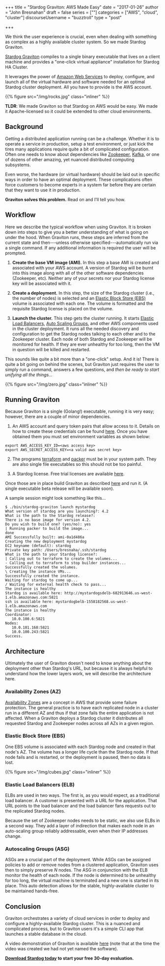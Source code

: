 +++
title = "Stardog Graviton: AWS Made Easy"
date = "2017-01-26"
author = "John Bresnahan"
draft = false 
series = [""]
categories = ["AWS", "cloud", "cluster"]
discourseUsername = "buzztroll"
type = "post"

+++

We think the user experience is crucial, even when dealing with something as
complex as a highly available cluster system. So we made Stardog Graviton.<!--more-->

[Stardog Graviton](https://github.com/stardog-union/stardog-graviton) compiles
to a single binary executable that lives on a client machine and provides a
"one-click virtual appliance" installation for Stardog HA Cluster.

It leverages the power
of [Amazon Web Services](https://aws.amazon.com/) to deploy, configure, and
launch all of the virtual hardware and software needed for an optimal Stardog
cluster deployment. All you have to provide is the AWS account.

{{% figure src="/img/rocks.jpg" class="inliner" %}}

**TLDR**: We made Graviton so that Stardog on AWS would be easy. We made it
Apache-licensed so it could be extended to other cloud environments.

## Background

Getting a distributed application running can be a challenge. Whether it is to
operate a service in production, setup a test environment, or just kick the
tires many applications require quite a bit of complicated configuration. Often
one needs to know about dependencies
like
[Zookeeper](https://zookeeper.apache.org/), [Kafka](https://kafka.apache.org/),
or one of dozens of other amazing, yet nuanced
distributed computing subsystems. 

Even worse, the hardware (or virtual hardware) should be laid out in specific
ways in order to have an optimal deployment. These complications often force
customers to become experts in a system far before they are certain that they
want to use it in production. 

**Graviton solves this problem.** Read on and I'll tell you how.

## Workflow

Here we describe the typical workflow when using Graviton. It is broken down
into steps to give you a better understanding of what is going on under the
hood. When Graviton runs, these steps are inferred from the current state and
then---unless otherwise specified---automatically run via a single command. If
any additional information is required the user will be prompted.

1. **Create the base VM image (AMI).** In this step a base AMI is created and
 associated with your AWS account. A version of Stardog will be burnt into this
 image along with all of the other software dependencies (Zookeeper, etc).
 Neither any of your secrets nor your Stardog license key will be associated
 with it.
 
2. **Create a deployment.** In this step, the size of the Stardog cluster (i.e., the
 number of nodes) is selected and
 an [Elastic Block Store (EBS)](https://aws.amazon.com/ebs/) volume is
 associated with each one. The volume is formatted and the requisite Stardog
 license is placed on the volume.
 
3. **Launch the cluster.** This step gets the cluster running. It starts
 [Elastic Load Balancers](https://aws.amazon.com/elasticloadbalancing/),
 [Auto Scaling Groups](https://aws.amazon.com/autoscaling/), and other AWS
 components used in the cluster deployment. It runs all the needed discovery and
 configuration to get the Stardog nodes talking to each other and to the
 Zookeeper cluster. Each node of both Stardog and Zookeeper will be monitored
 for health. If they are ever unhealthy for too long, then the VM in question
 will be killed and restarted.
 
This sounds like quite a bit more than a "one-click" setup. And it is! There is
quite a bit going on behind the scenes, but Graviton just requires the user to
simply run a command, answers a few questions, and *then be ready to start
unifying all the things...*

{{% figure src="/img/zero.jpg" class="inliner" %}}

## Running Graviton 

Because Graviton is a single (Golang!) executable, running it is very easy; however, there
are a couple of minor dependencies.

1. An AWS account and query token pairs that allow access to it. Details
on how to create these credentials can be
found
[here](http://docs.aws.amazon.com/IAM/latest/UserGuide/id_credentials_access-keys.html#Using_CreateAccessKey).
Once you have obtained them you must set environment variables as shown below:
``` 
export AWS_ACCESS_KEY_ID=<aws access key>
export AWS_SECRET_ACCESS_KEY=<a valid aws secret key>
```

2. The programs [terraform](https://releases.hashicorp.com/terraform/0.7.9/)
 and [packer](https://releases.hashicorp.com/packer/0.10.2/) must be in your
 system path. They are also single file executables so this should not be too
 painful.
  
3. A Stardog license. Free trial
 licenses are available [here](http://stardog.com/#download).

Once those are in place build Graviton as described
[here](https://github.com/stardog-union/stardog-graviton/blob/master/README.md) 
and run it.  (A single executable beta release will be available soon).

A sample session might look something like this...
```
$ ./bin/stardog-graviton launch mystardog
What version of stardog are you launching?: 4.2
What is the path to the Stardog release?: 
There is no base image for version 4.2.
Do you wish to build one? (yes/no): yes
| Running packer to build the image...
done
AMI Successfully built: ami-0a1d486a
Creating the new deployment mystardog
EC2 keyname (default): stardog
Private key path: /Users/bresnaha/.ssh/stardog
What is the path to your Stardog license?: 
| Calling out to terraform to create the volumes...
- Calling out to terraform to stop builder instances...
Successfully created the volumes.
\ Creating the instance VMs...
Successfully created the instance.
Waiting for stardog to come up...
/ Waiting for external health check to pass...
The instance is healthy
Stardog is available here: http://mystardogsdelb-682913646.us-west-1.elb.amazonaws.com:5821
ssh is available here: mystardogbelb-1558182568.us-west-1.elb.amazonaws.com
The instance is healthy
Coordinator:
   10.0.100.6:5821
Nodes:
   10.0.101.168:5821
   10.0.100.243:5821
Success.
```

## Architecture


Ultimately the user of Graviton doesn't need to know anything about the
deployment other than Stardog's URL, but because it is always helpful to
understand how the lower layers work, we will describe the architecture here.

### Availability Zones (AZ)

[Availability Zones](http://docs.aws.amazon.com/AWSEC2/latest/UserGuide/using-regions-availability-zones.html#concepts-regions-availability-zones) are
a concept in AWS that provide some failure protection. The general practice is
to have each replicated node in a cluster run in a different AZ and thus if that
zone fails the entire application is not affected. When a Graviton deploys a
Stardog cluster it distributes all requested Stardog and Zookeeper nodes across
all AZs in a given region.

### Elastic Block Store (EBS)

One EBS volume is associated with each Stardog node and created in that node's
AZ. The volume has a longer life cycle than the Stardog node. If that node fails
and is restarted, or the deployment is paused, then no data is lost.

{{% figure src="/img/cubes.jpg" class="inliner" %}}

### Elastic Load Balancers (ELB)

ELBs are used in two ways. The first is, as you would expect, as a traditional
load balancer. A customer is presented with a URL for the application.
That URL points to the load balancer and the load balancer fans requests out to the
replicated Stardog nodes.

Because the set of Zookeeper nodes needs to be static, we also use ELBs in a
second way. They add a layer of indirection that makes each node in an
auto-scaling group reliably addressable, even when their IP addresses change.

### Autoscaling Groups (ASG)

ASGs are a crucial part of the deployment. While ASGs can be assigned policies
to add or remove nodes from a clustered application, Graviton uses then to
simply preserve *N* nodes. The ASG in conjunction with the ELB monitor the health
of each node. If the node is determined to be unhealthy for too long, the virtual
machine is terminated and a new one is started in its place. This auto detection
allows for the stable, highly-available cluster to be maintained hands-free.

## Conclusion

Graviton orchestrates a variety of cloud services in order to deploy and
configure a highly-available Stardog cluster. This is a nuanced and complicated
process, but to Graviton users it's a simple CLI app that launches a stable
database in the cloud.

A video demonstration of Graviton is available
[here](https://www.youtube.com/watch?v=TnzGMqj5rJI) (note that at the
time the video was created we had not yet named the software).

**[Download Stardog today](http://stardog.com/) to start your free 30-day
evaluation.**
